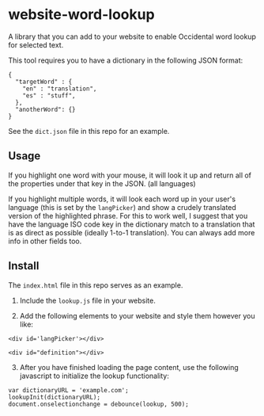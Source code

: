# website-word-lookup
A library that you can add to your website to enable Occidental word lookup for selected text.

This tool requires you to have a dictionary in the following JSON format:

```
{
  "targetWord" : {
    "en" : "translation",
    "es" : "stuff",
  },
  "anotherWord": {}
}
```

See the `dict.json` file in this repo for an example.

## Usage

If you highlight one word with your mouse, it will look it up and return all of the properties under that key in the JSON. (all languages)

If you highlight multiple words, it will look each word up in your user's language (this is set by the `langPicker`) and show a crudely translated version of the highlighted phrase. For this to work well, I suggest that you have the language ISO code key in the dictionary match to a translation that is as direct as possible (ideally 1-to-1 translation). You can always add more info in other fields too.

## Install

The `index.html` file in this repo serves as an example.

1. Include the `lookup.js` file in your website.

2. Add the following elements to your website and style them however you like:

```
<div id='langPicker'></div>

<div id="definition"></div>
```

3. After you have finished loading the page content, use the following javascript to initialize the lookup functionality:

```
var dictionaryURL = 'example.com';
lookupInit(dictionaryURL);
document.onselectionchange = debounce(lookup, 500);
```
